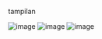 tampilan

![image](https://github.com/thossb/PBKK-Form-LTMPT/assets/90438426/9b2874d0-4775-4b93-9055-54d6ea716a8f)
![image](https://github.com/thossb/PBKK-Form-LTMPT/assets/90438426/d275e879-47fa-42c8-a22c-0463d4f6fd33)
![image](https://github.com/thossb/PBKK-Form-LTMPT/assets/90438426/b05d6e76-cb2b-4f6c-a4f2-780858643a42)
